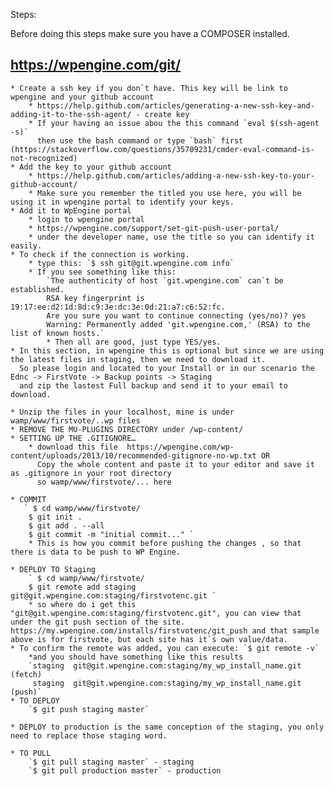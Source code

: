 Steps:

Before doing this steps make sure you have a COMPOSER installed.

## https://wpengine.com/git/
	* Create a ssh key if you don`t have. This key will be link to wpengine and your github account
		* https://help.github.com/articles/generating-a-new-ssh-key-and-adding-it-to-the-ssh-agent/ - create key
		* If your having an issue abou the this command `eval $(ssh-agent -s)` 
		  then use the bash command or type `bash` first (https://stackoverflow.com/questions/35709231/cmder-eval-command-is-not-recognized)
	* Add the key to your github account
		* https://help.github.com/articles/adding-a-new-ssh-key-to-your-github-account/
		* Make sure you remember the titled you use here, you will be using it in wpengine portal to identify your keys.
	* Add it to WpEngine portal
		* login to wpengine portal
		* https://wpengine.com/support/set-git-push-user-portal/
		* under the developer name, use the title so you can identify it easily.
	* To check if the connection is working.
		* type this: `$ ssh git@git.wpengine.com info`
		* If you see something like this:
			`The authenticity of host `git.wpengine.com` can`t be established.
			RSA key fingerprint is 19:17:ee:d2:1d:8d:c9:3e:dc:3e:0d:21:a7:c6:52:fc.
			Are you sure you want to continue connecting (yes/no)? yes
			Warning: Permanently added 'git.wpengine.com,' (RSA) to the list of known hosts.`
			* Then all are good, just type YES/yes.
	* In this section, in wpengine this is optional but since we are using the latest files in staging, then we need to download it. 
	  So please login and located to your Install or in our scenario the Ednc -> FirstVote -> Backup points -> Staging 
	  and zip the lastest Full backup and send it to your email to download.
	  
	* Unzip the files in your localhost, mine is under wamp/www/firstvote/..wp files
	* REMOVE THE MU-PLUGINS DIRECTORY under /wp-content/
	* SETTING UP THE .GITIGNORE…
		* download this file  https://wpengine.com/wp-content/uploads/2013/10/recommended-gitignore-no-wp.txt OR
		  Copy the whole content and paste it to your editor and save it as .gitignore in your root directory
		  so wamp/www/firstvote/... here
	
	* COMMIT
	   ` $ cd wamp/www/firstvote/
		$ git init .
		$ git add . --all
		$ git commit -m "initial commit..." `	
		* This is how you commit before pushing the changes , so that there is data to be push to WP Engine.
				
	* DEPLOY TO Staging 
		` $ cd wamp/www/firstvote/
		$ git remote add staging git@git.wpengine.com:staging/firstvotenc.git `		
		* so where do i get this "git@git.wpengine.com:staging/firstvotenc.git", you can view that under the git push section of the site. https://my.wpengine.com/installs/firstvotenc/git_push and that sample above is for firstvote, but each site has it`s own value/data.
	* To confirm the remote was added, you can execute: `$ git remote -v`
		*and you should have something like this results
		`staging  git@git.wpengine.com:staging/my_wp_install_name.git (fetch)
		 staging  git@git.wpengine.com:staging/my_wp_install_name.git (push)`
	* TO DEPLOY
		`$ git push staging master`
	
	* DEPLOY to production is the same conception of the staging, you only need to replace those staging word.
	
	* TO PULL
		`$ git pull staging master` - staging
		`$ git pull production master` - production
		
